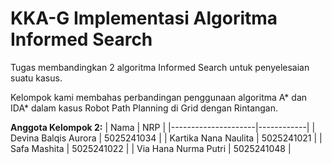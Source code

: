 # KKA-G Implementasi Algoritma Informed Search
Tugas membandingkan 2 algoritma Informed Search untuk penyelesaian suatu kasus. 

Kelompok kami membahas perbandingan penggunaan algoritma A* dan IDA* dalam kasus Robot Path Planning di Grid dengan Rintangan.

**Anggota Kelompok 2:**
| Nama                | NRP        |
|---------------------|------------|
| Devina Balqis Aurora | 5025241034 |
| Kartika Nana Naulita | 5025241021 |
| Safa Mashita | 5025241022 |
| Via Hana Nurma Putri | 5025241048 |
